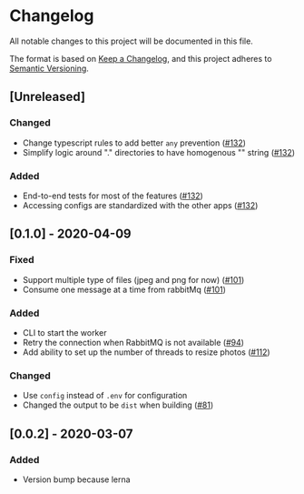 # Changelog

All notable changes to this project will be documented in this file.

The format is based on [Keep a Changelog](https://keepachangelog.com/en/1.0.0/),
and this project adheres to [Semantic Versioning](https://semver.org/spec/v2.0.0.html).

## [Unreleased]

### Changed

- Change typescript rules to add better `any` prevention ([#132](https://github.com/vickev/howdypix/pull/132))
- Simplify logic around "." directories to have homogenous "" string ([#132](https://github.com/vickev/howdypix/pull/132))

### Added

- End-to-end tests for most of the features ([#132](https://github.com/vickev/howdypix/pull/132))
- Accessing configs are standardized with the other apps ([#132](https://github.com/vickev/howdypix/pull/132))

## [0.1.0] - 2020-04-09

### Fixed

- Support multiple type of files (jpeg and png for now) ([#101](https://github.com/vickev/howdypix/pull/101))
- Consume one message at a time from rabbitMq ([#101](https://github.com/vickev/howdypix/pull/101))

### Added

- CLI to start the worker
- Retry the connection when RabbitMQ is not available ([#94](https://github.com/vickev/howdypix/pull/94))
- Add ability to set up the number of threads to resize photos ([#112](https://github.com/vickev/howdypix/pull/112))

### Changed

- Use `config` instead of `.env` for configuration
- Changed the output to be `dist` when building  ([#81](https://github.com/vickev/howdypix/pull/81))

## [0.0.2] - 2020-03-07

### Added

- Version bump because lerna


